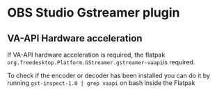 # OBS Studio Gstreamer plugin

## VA-API Hardware acceleration

If VA-API hardware acceleration is required, the flatpak `org.freedesktop.Platform.GStreamer.gstreamer-vaapi`is required.

To check if the encoder or decoder has been installed you can do it by running `gst-inspect-1.0 | grep vaapi` on bash inside the Flatpak
